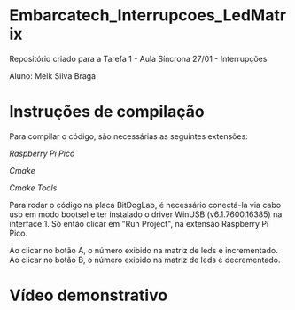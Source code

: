 # Embarcatech_Interrupcoes_LedMatrix
Repositório criado para a Tarefa 1 - Aula Síncrona 27/01 - Interrupções

Aluno: Melk Silva Braga

# Instruções de compilação

Para compilar o código, são necessárias as seguintes extensões: 

*Raspberry Pi Pico*

*Cmake*

*Cmake Tools*

Para rodar o código na placa BitDogLab, é necessário conectá-la via cabo usb em modo bootsel 
e ter instalado o driver WinUSB (v6.1.7600.16385) na interface 1. Só então clicar em "Run Project",
na extensão Raspberry Pi Pico.

Ao clicar no botão A, o número exibido na matriz de leds é incrementado.
Ao clicar no botão B, o número exibido na matriz de leds é decrementado.

# Vídeo demonstrativo
